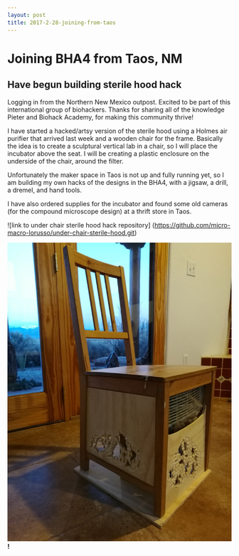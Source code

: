 ```yaml
---
layout: post
title: 2017-2-28-joining-from-taos
---
```


# Joining BHA4 from Taos, NM

## Have begun building sterile hood hack

Logging in from the Northern New Mexico outpost. Excited to be part of this international group of biohackers. Thanks for sharing all of the knowledge Pieter and Biohack Academy, for making this community thrive! 

I have started a hacked/artsy version of the sterile hood using a Holmes air purifier that arrived last week and a wooden chair for the frame. Basically the idea is to create a sculptural vertical lab in a chair, so I will place the incubator above the seat. I will be creating a plastic enclosure on the underside of the chair, around the filter. 

Unfortunately the maker space in Taos is not up and fully running yet, so I am building my own hacks of the designs in the BHA4, with a jigsaw, a drill, a dremel, and hand tools.

I have also ordered supplies for the incubator and found some old cameras (for the compound microscope design) at a thrift store in Taos.

![link to under chair sterile hood hack repository] (https://github.com/micro-macro-lorusso/under-chair-sterile-hood.git)

![](https://raw.githubusercontent.com/micro-macro-lorusso/under-chair-sterile-hood/master/m-lorusso-sterile-hood-chair-process-1.jpg)
**!**




